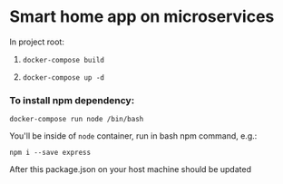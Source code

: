 # Smart home app on microservices

In project root:

 1. `docker-compose build`
 
 2. `docker-compose up -d`
 
### To install npm dependency:
 
 `docker-compose run node /bin/bash`
 
 You'll be inside of `node` container, run in bash npm command, e.g.:
 
 `npm i --save express`
 
 After this package.json on your host machine should be updated
